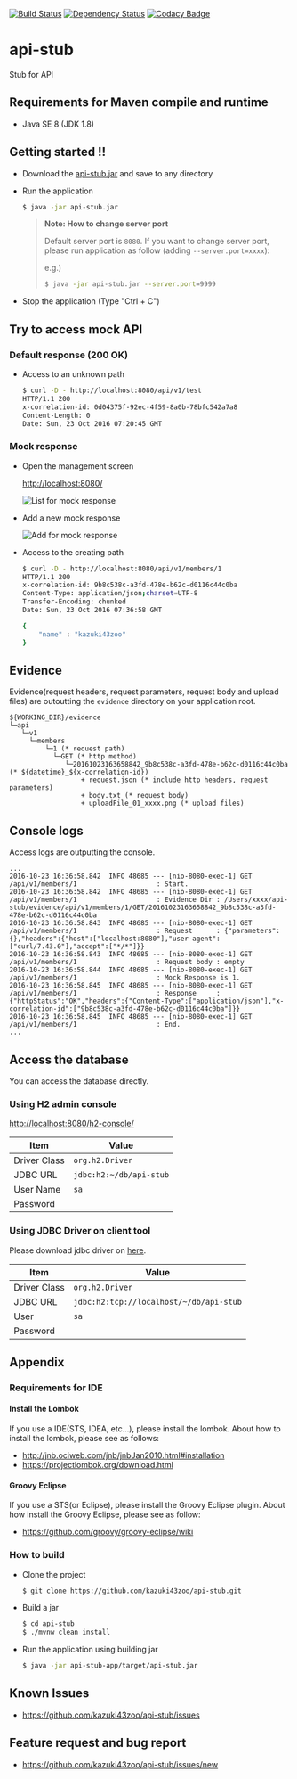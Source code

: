 
[![Build Status](https://travis-ci.org/kazuki43zoo/api-stub.svg?branch=master)](https://travis-ci.org/kazuki43zoo/api-stub)
[![Dependency Status](https://www.versioneye.com/user/projects/57dcb1dc037c200040cdcef9/badge.svg?style=flat-square)](https://www.versioneye.com/user/projects/57dcb1dc037c200040cdcef9)
[![Codacy Badge](https://api.codacy.com/project/badge/Grade/4ff22966f0a848fa9a880fd1fc0f50e6)](https://www.codacy.com/app/kazuki43zoo/api-stub?utm_source=github.com&amp;utm_medium=referral&amp;utm_content=kazuki43zoo/api-stub&amp;utm_campaign=Badge_Grade)

# api-stub
Stub for API

## Requirements for Maven compile and runtime

* Java SE 8 (JDK 1.8)


## Getting started !!

* Download the [api-stub.jar](https://github.com/kazuki43zoo/api-stub/releases/download/1.0.0.RELEASE/api-stub.jar) and save to any directory

* Run the application
  
  ```bash
  $ java -jar api-stub.jar
  ```

  > **Note: How to change server port**
  > 
  > Default server port is `8080`.
  > If you want to change server port, please run application as follow (adding `--server.port=xxxx`):
  > 
  > e.g.)
  > 
  > ```bash
  > $ java -jar api-stub.jar --server.port=9999
  > ```

* Stop the application (Type "Ctrl + C")


## Try to access mock API

### Default response (200 OK)

* Access to an unknown path

  ```bash
  $ curl -D - http://localhost:8080/api/v1/test
  HTTP/1.1 200 
  x-correlation-id: 0d04375f-92ec-4f59-8a0b-78bfc542a7a8
  Content-Length: 0
  Date: Sun, 23 Oct 2016 07:20:45 GMT
  
  ```

### Mock response

* Open the management screen

  [http://localhost:8080/](http://localhost:8080/)

  ![List for mock response](material/list-screen.png)

* Add a new mock response

  ![Add for mock response](material/create-screen.png)

* Access to the creating path

  ```bash
  $ curl -D - http://localhost:8080/api/v1/members/1
  HTTP/1.1 200 
  x-correlation-id: 9b8c538c-a3fd-478e-b62c-d0116c44c0ba
  Content-Type: application/json;charset=UTF-8
  Transfer-Encoding: chunked
  Date: Sun, 23 Oct 2016 07:36:58 GMT
  
  {
      "name" : "kazuki43zoo"
  }
  ```

## Evidence

Evidence(request headers, request parameters, request body and upload files) are outoutting the `evidence` directory on your application root.

  ```text
  ${WORKING_DIR}/evidence
  └─api
     └─v1
       └─members
           └─1 (* request path)
             └─GET (* http method)
                └─20161023163658842_9b8c538c-a3fd-478e-b62c-d0116c44c0ba (* ${datetime}_${x-correlation-id})
                    + request.json (* include http headers, request parameters)
                    + body.txt (* request body)
                    + uploadFile_01_xxxx.png (* upload files)
  ```

## Console logs

Access logs are outputting the console.

```text
...
2016-10-23 16:36:58.842  INFO 48685 --- [nio-8080-exec-1] GET /api/v1/members/1                    : Start.
2016-10-23 16:36:58.842  INFO 48685 --- [nio-8080-exec-1] GET /api/v1/members/1                    : Evidence Dir : /Users/xxxx/api-stub/evidence/api/v1/members/1/GET/20161023163658842_9b8c538c-a3fd-478e-b62c-d0116c44c0ba
2016-10-23 16:36:58.843  INFO 48685 --- [nio-8080-exec-1] GET /api/v1/members/1                    : Request      : {"parameters":{},"headers":{"host":["localhost:8080"],"user-agent":["curl/7.43.0"],"accept":["*/*"]}}
2016-10-23 16:36:58.843  INFO 48685 --- [nio-8080-exec-1] GET /api/v1/members/1                    : Request body : empty
2016-10-23 16:36:58.844  INFO 48685 --- [nio-8080-exec-1] GET /api/v1/members/1                    : Mock Response is 1.
2016-10-23 16:36:58.845  INFO 48685 --- [nio-8080-exec-1] GET /api/v1/members/1                    : Response     : {"httpStatus":"OK","headers":{"Content-Type":["application/json"],"x-correlation-id":["9b8c538c-a3fd-478e-b62c-d0116c44c0ba"]}}
2016-10-23 16:36:58.845  INFO 48685 --- [nio-8080-exec-1] GET /api/v1/members/1                    : End.
...
```

## Access the database

You can access the database directly.

### Using H2 admin console

[http://localhost:8080/h2-console/](http://localhost:8080/h2-console/)

| Item | Value |
| ---- | ----- |
| Driver Class | `org.h2.Driver` |
| JDBC URL | `jdbc:h2:~/db/api-stub` |
| User Name | `sa` |
| Password | |

### Using JDBC Driver on client tool

Please download jdbc driver on [here](http://repo2.maven.org/maven2/com/h2database/h2/1.4.193/h2-1.4.193.jar).

| Item | Value |
| ---- | ----- |
| Driver Class | `org.h2.Driver` |
| JDBC URL | `jdbc:h2:tcp://localhost/~/db/api-stub` |
| User | `sa` |
| Password | |


## Appendix

### Requirements for IDE

#### Install the Lombok

If you use a IDE(STS, IDEA, etc...), please install the lombok. About how to install the lombok, please see as follows:

* http://jnb.ociweb.com/jnb/jnbJan2010.html#installation
* https://projectlombok.org/download.html

#### Groovy Eclipse

If you use a STS(or Eclipse), please install the Groovy Eclipse plugin. About how install the Groovy Eclipse, please see as follow:

* https://github.com/groovy/groovy-eclipse/wiki

### How to build 

* Clone the project

  ```bash
  $ git clone https://github.com/kazuki43zoo/api-stub.git
  ```

* Build a jar

  ```bash
  $ cd api-stub
  $ ./mvnw clean install
  ```

* Run the application using building jar

  ```bash
  $ java -jar api-stub-app/target/api-stub.jar
  ```


## Known Issues

* https://github.com/kazuki43zoo/api-stub/issues

## Feature request and bug report

* https://github.com/kazuki43zoo/api-stub/issues/new

